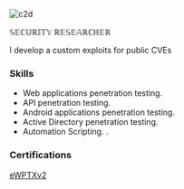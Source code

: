 
![c2d](https://github.com/SleepNotF0und/Intro/assets/51271019/8f14eb6c-4f9e-4301-ae40-9fc5134c085b)


𝕊𝔼ℂ𝕌ℝ𝕀𝕋𝕐 ℝ𝔼𝕊𝔼𝔸ℝℂℍ𝔼ℝ

I develop a custom exploits for public CVEs

### Skills
- Web applications penetration testing.
- API penetration testing.
- Android applications penetration testing.
- Active Directory penetration testing.
- Automation Scripting.
.
### Certifications
[eWPTXv2](https://verified.elearnsecurity.com/certificates/d4f2e8b2-295f-4bd7-b2a8-389f1b19cffb)
